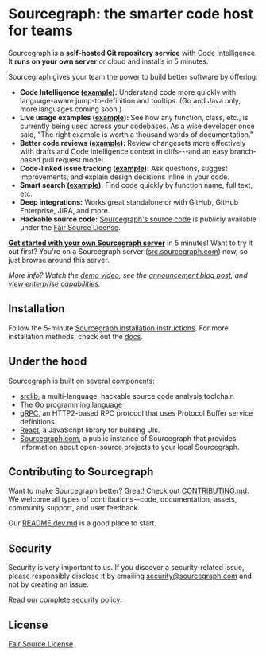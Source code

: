 # Sourcegraph: the smarter code host for teams

Sourcegraph is a **self-hosted Git repository service** with Code
Intelligence. It **runs on your own server** or cloud and installs in
5 minutes.

Sourcegraph gives your team the power to build better software by
offering:

* **Code Intelligence ([example](https://src.sourcegraph.com/sourcegraph/.GoPackage/src.sourcegraph.com/sourcegraph/util/mdutil/.def/Mentions)):** Understand code more quickly with language-aware jump-to-definition and tooltips. (Go and Java only, more languages coming soon.)
* **Live usage examples ([example](https://src.sourcegraph.com/sourcegraph@master/.GoPackage/src.sourcegraph.com/sourcegraph/app/router/.def/Router/URLToRepo/.examples)):** See how any function, class, etc., is currently being used across your codebases. As a wise developer once said, "The right example is worth a thousand words of documentation."
* **Better code reviews ([example](https://src.sourcegraph.com/sourcegraph/.changes/302)):** Review changesets more effectively with drafts and Code Intelligence context in diffs---and an easy branch-based pull request model.
* **Code-linked issue tracking ([example](https://src.sourcegraph.com/sourcegraph/.tracker/151)):** Ask questions, suggest improvements, and explain design decisions inline in your code.
* **Smart search ([example](https://src.sourcegraph.com/sourcegraph/.search?q=NewClient)):** Find code quickly by function name, full text, etc.
* **Deep integrations:** Works great standalone or with GitHub, GitHub Enterprise, JIRA, and more.
* **Hackable source code:** [Sourcegraph's source code](https://src.sourcegraph.com/sourcegraph) is publicly available under the [Fair Source License](https://fair.io).

[**Get started with your own Sourcegraph server**](https://src.sourcegraph.com/sourcegraph/.docs/getting-started/) in 5 minutes! Want to try it out first? You're on a Sourcegraph server ([src.sourcegraph.com](https://src.sourcegraph.com)) now, so just browse around this server.

*More info? Watch the [demo video](https://www.youtube.com/watch?v=XOdh3-QJSzs),
see the
[announcement blog post](https://sourcegraph.com/blog/133554180524/announcing-the-sourcegraph-developer-release-an),
and [view enterprise capabilities](https://sourcegraph.com).*


## Installation

Follow the 5-minute
[Sourcegraph installation instructions](https://src.sourcegraph.com/sourcegraph/.docs/getting-started/). For
more installation methods, check out the
[docs](https://src.sourcegraph.com/sourcegraph/.docs).


## Under the hood

Sourcegraph is built on several components:

* [srclib](https://srclib.org), a multi-language, hackable source code
  analysis toolchain
* The [Go](http://golang.org) programming language
* [gRPC](http://grpc.io), an HTTP2-based RPC protocol that uses
  Protocol Buffer service definitions
* [React](https://facebook.github.io/react/), a JavaScript library for
  building UIs.
* [Sourcegraph.com](https://sourcegraph.com), a public instance of
  Sourcegraph that provides information about open-source projects to
  your local Sourcegraph.

## Contributing to Sourcegraph

Want to make Sourcegraph better? Great! Check out
[CONTRIBUTING.md](https://src.sourcegraph.com/sourcegraph@master/.tree/CONTRIBUTING.md). We
welcome all types of contributions--code, documentation, assets,
community support, and user feedback.

Our
[README.dev.md](https://src.sourcegraph.com/sourcegraph@master/.tree/README.dev.md)
is a good place to start.

## Security

Security is very important to us. If you discover a security-related
issue, please responsibly disclose it by emailing
[security@sourcegraph.com](mailto:security@sourcegraph.com) and not by
creating an issue.

[Read our complete security policy.](https://sourcegraph.com/security)

## License

[Fair Source License](https://fair.io)
